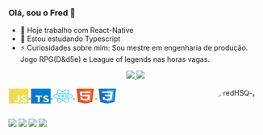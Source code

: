 ### Olá, sou o Fred 👋

- 🔭 Hoje trabalho com React-Native
- 🌱 Estou estudando Typescript
- ⚡ Curiosidades sobre mim: Sou mestre em engenharia de produção. Jogo RPG(D&d5e) e League of legends nas horas vagas.

<div align="center">
  <a href="https://github.com/FredHSQ">
  <img height="180em" src="https://github-readme-stats.vercel.app/api?username=FredHSQ&show_icons=true&theme=dracula&include_all_commits=true&count_private=true"/>
  <img height="180em" src="https://github-readme-stats.vercel.app/api/top-langs/?username=FredHSQ&layout=compact&langs_count=7&theme=dracula"/>
</div>
<div style="display: inline_block"><br>
  <img align="center" alt="FredHSQ-Js" height="30" width="40" src="https://raw.githubusercontent.com/devicons/devicon/master/icons/javascript/javascript-plain.svg">
  <img align="center" alt="FredHSQ-Ts" height="30" width="40" src="https://raw.githubusercontent.com/devicons/devicon/master/icons/typescript/typescript-plain.svg">
  <img align="center" alt="FredHSQ-React" height="30" width="40" src="https://raw.githubusercontent.com/devicons/devicon/master/icons/react/react-original.svg">
  <img align="center" alt="FredHSQ-HTML" height="30" width="40" src="https://raw.githubusercontent.com/devicons/devicon/master/icons/html5/html5-original.svg">
  <img align="center" alt="FredHSQ-CSS" height="30" width="40" src="https://raw.githubusercontent.com/devicons/devicon/master/icons/css3/css3-original.svg">
  <img align="right" alt="FredHSQ-pic" height="150" style="border-radius:50px;" src="https://scontent-gig2-1.cdninstagram.com/v/t51.2885-15/e35/94683139_3079315398787085_6260739324285394127_n.jpg?_nc_ht=scontent-gig2-1.cdninstagram.com&_nc_cat=105&_nc_ohc=Y1ENjQ6cGRQAX_ujarB&tn=mY7xlocCJdUHtBby&edm=AP_V10EBAAAA&ccb=7-4&oh=fec6f767eb4bc9a2a32039f86e5bb443&oe=6160F752&_nc_sid=4f375e">
</div>
  
  ##
 
<div> 
  <a href="https://instagram.com/fred.shere" target="_blank"><img src="https://img.shields.io/badge/-Instagram-%23E4405F?style=for-the-badge&logo=instagram&logoColor=white" target="_blank"></a>
  <a href = "mailto:frederico.shere@gmail.com"><img src="https://img.shields.io/badge/-Gmail-%23333?style=for-the-badge&logo=gmail&logoColor=white" target="_blank"></a>
  <a href="https://www.linkedin.com/in/frederico-sheremetieff-0a6759190/" target="_blank"><img src="https://img.shields.io/badge/-LinkedIn-%230077B5?style=for-the-badge&logo=linkedin&logoColor=white" target="_blank"></a> 
  <a href="https://www.tiktok.com/@fredshere" target="_blank"><img src="https://img.shields.io/badge/TikTok-000000?style=for-the-badge&logo=tiktok&logoColor=white" target="_blank"></a>
 
  <!--![Snake animation](https://github.com/FredHSQ/FredHSQ/blob/output/github-contribution-grid-snake.svg)-->
 
</div>
